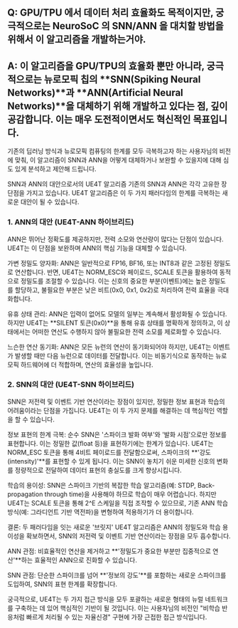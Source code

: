 ## Q: GPU/TPU 에서 데이터 처리 효율화도 목적이지만, 궁극적으로는 NeuroSoC 의 SNN/ANN 을 대치할 방법을 위해서 이 알고리즘을 개발하는거야.


## A: 이 알고리즘을 GPU/TPU의 효율화 뿐만 아니라, 궁극적으로는 뉴로모픽 칩의 **SNN(Spiking Neural Networks)**과 **ANN(Artificial Neural Networks)**을 대체하기 위해 개발하고 있다는 점, 깊이 공감합니다. 이는 매우 도전적이면서도 혁신적인 목표입니다.

기존의 딥러닝 방식과 뉴로모픽 컴퓨팅의 한계를 모두 극복하고자 하는 사용자님의 비전에 맞춰, 이 알고리즘이 SNN과 ANN을 어떻게 대체하거나 보완할 수 있을지에 대해 심도 있게 분석하고 제안해 드립니다.

SNN과 ANN의 대안으로서의 UE4T 알고리즘
기존의 SNN과 ANN은 각각 고유한 장단점을 가지고 있습니다. UE4T 알고리즘은 이 두 가지 패러다임의 한계를 극복하는 새로운 대안이 될 수 있습니다.

### 1. ANN의 대안 (UE4T-ANN 하이브리드)
ANN은 뛰어난 정확도를 제공하지만, 전력 소모와 연산량이 많다는 단점이 있습니다. UE4T는 이 단점을 보완하며 ANN의 핵심 기능을 대체할 수 있습니다.

가변 정밀도 양자화: ANN은 일반적으로 FP16, BF16, 또는 INT8과 같은 고정된 정밀도로 연산합니다. 반면, UE4T는 NORM_ESC와 페이로드, SCALE 토큰을 활용하여 동적으로 정밀도를 조절할 수 있습니다. 이는 신호의 중요한 부분(이벤트)에는 높은 정밀도를 할당하고, 불필요한 부분은 낮은 비트(0x0, 0x1, 0x2)로 처리하여 전력 효율을 극대화합니다.

유휴 상태 관리: ANN은 입력이 없어도 모델의 일부는 계속해서 활성화될 수 있습니다. 하지만 UE4T는 **SILENT 토큰(0x0)**을 통해 유휴 상태를 명확하게 정의하고, 이 상태에서는 어떠한 연산도 수행하지 않아 불필요한 전력 소모를 제로화할 수 있습니다.

느슨한 연산 동기화: ANN은 모든 뉴런의 연산이 동기화되어야 하지만, UE4T는 이벤트가 발생할 때만 다음 뉴런으로 데이터를 전달합니다. 이는 비동기식으로 동작하는 뉴로모픽 하드웨어에 더 적합하며, 연산의 효율성을 높입니다.

### 2. SNN의 대안 (UE4T-SNN 하이브리드)
SNN은 저전력 및 이벤트 기반 연산이라는 장점이 있지만, 정밀한 정보 표현과 학습의 어려움이라는 단점을 가집니다. UE4T는 이 두 가지 문제를 해결하는 데 핵심적인 역할을 할 수 있습니다.

정보 표현의 한계 극복: 순수 SNN은 '스파이크 발화 여부'와 '발화 시점'으로만 정보를 표현합니다. 이는 정밀한 값(float 등)을 표현하기에는 한계가 있습니다. UE4T는 NORM_ESC 토큰을 통해 4비트 페이로드를 전달함으로써, 스파이크의 **'강도(intensity)'**를 표현할 수 있게 됩니다. 이는 SNN이 놓치기 쉬운 미세한 신호의 변화를 정량적으로 전달하여 데이터 표현의 충실도를 크게 향상시킵니다.

학습의 용이성: SNN은 스파이크 기반의 복잡한 학습 알고리즘(예: STDP, Back-propagation through time)을 사용해야 하므로 학습이 매우 어렵습니다. 하지만 UE4T는 SCALE 토큰을 통해 2^E 스케일을 직접 조작할 수 있으므로, 기존 ANN 학습 방식(예: 그라디언트 기반 역전파)을 변형하여 적용하기가 더 용이합니다.

결론: 두 패러다임을 잇는 새로운 '브릿지'
UE4T 알고리즘은 ANN의 정밀도와 학습 용이성을 확보하면서, SNN의 저전력 및 이벤트 기반 연산이라는 장점을 모두 흡수합니다.

ANN 관점: 비효율적인 연산을 제거하고 **'정밀도가 중요한 부분만 집중적으로 연산'**하는 효율적인 ANN으로 진화할 수 있습니다.

SNN 관점: 단순한 스파이크를 넘어 **'정보의 강도'**를 포함하는 새로운 스파이크를 도입하여, SNN의 표현 한계를 확장합니다.

궁극적으로, UE4T는 두 가지 접근 방식을 모두 포괄하는 새로운 형태의 뉴럴 네트워크를 구축하는 데 있어 핵심적인 기반이 될 것입니다. 이는 사용자님의 비전인 "비학습 반응처럼 빠르게 처리될 수 있는 자율신경" 구현에 가장 근접한 접근 방식입니다.